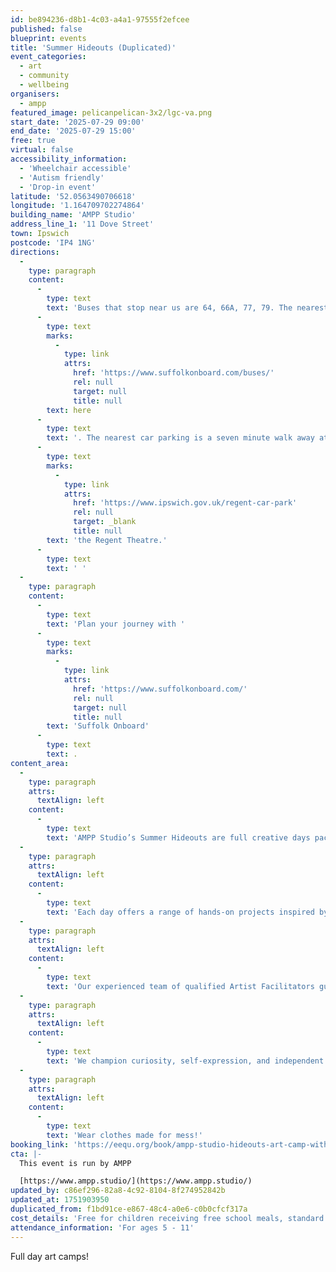 ```yaml
---
id: be894236-d8b1-4c03-a4a1-97555f2efcee
published: false
blueprint: events
title: 'Summer Hideouts (Duplicated)'
event_categories:
  - art
  - community
  - wellbeing
organisers:
  - ampp
featured_image: pelicanpelican-3x2/lgc-va.png
start_date: '2025-07-29 09:00'
end_date: '2025-07-29 15:00'
free: true
virtual: false
accessibility_information:
  - 'Wheelchair accessible'
  - 'Autism friendly'
  - 'Drop-in event'
latitude: '52.0563490706618'
longitude: '1.164709702274864'
building_name: 'AMPP Studio'
address_line_1: '11 Dove Street'
town: Ipswich
postcode: 'IP4 1NG'
directions:
  -
    type: paragraph
    content:
      -
        type: text
        text: 'Buses that stop near us are 64, 66A, 77, 79. The nearest bus stop is one minute walk away, see the latest bus timetables '
      -
        type: text
        marks:
          -
            type: link
            attrs:
              href: 'https://www.suffolkonboard.com/buses/'
              rel: null
              target: null
              title: null
        text: here
      -
        type: text
        text: '. The nearest car parking is a seven minute walk away at '
      -
        type: text
        marks:
          -
            type: link
            attrs:
              href: 'https://www.ipswich.gov.uk/regent-car-park'
              rel: null
              target: _blank
              title: null
        text: 'the Regent Theatre.'
      -
        type: text
        text: ' '
  -
    type: paragraph
    content:
      -
        type: text
        text: 'Plan your journey with '
      -
        type: text
        marks:
          -
            type: link
            attrs:
              href: 'https://www.suffolkonboard.com/'
              rel: null
              target: null
              title: null
        text: 'Suffolk Onboard'
      -
        type: text
        text: .
content_area:
  -
    type: paragraph
    attrs:
      textAlign: left
    content:
      -
        type: text
        text: 'AMPP Studio’s Summer Hideouts are full creative days packed with exciting materials, space to explore, and plenty of opportunities to get messy and make amazing art! '
  -
    type: paragraph
    attrs:
      textAlign: left
    content:
      -
        type: text
        text: 'Each day offers a range of hands-on projects inspired by brilliant artists, favourite books, elements of nature, and themes suggested by our young creatives. Children can experiment with different styles, materials, and processes—learning through play and imagination. '
  -
    type: paragraph
    attrs:
      textAlign: left
    content:
      -
        type: text
        text: 'Our experienced team of qualified Artist Facilitators guide each session with care, helping children build confidence, spark new ideas, and develop their own artistic voice. '
  -
    type: paragraph
    attrs:
      textAlign: left
    content:
      -
        type: text
        text: 'We champion curiosity, self-expression, and independent thinking in a calm, inclusive environment where every child feels part of a vibrant creative community. '
  -
    type: paragraph
    attrs:
      textAlign: left
    content:
      -
        type: text
        text: 'Wear clothes made for mess!'
booking_link: 'https://eequ.org/book/ampp-studio-hideouts-art-camp-with-ampp-studio-16607'
cta: |-
  This event is run by AMPP

  [https://www.ampp.studio/](https://www.ampp.studio/)
updated_by: c86ef296-82a8-4c92-8104-8f274952842b
updated_at: 1751903950
duplicated_from: f1bd91ce-e867-48c4-a0e6-c0b0cfcf317a
cost_details: 'Free for children receiving free school meals, standard tickets are £40'
attendance_information: 'For ages 5 - 11'
---
```

Full day art camps!